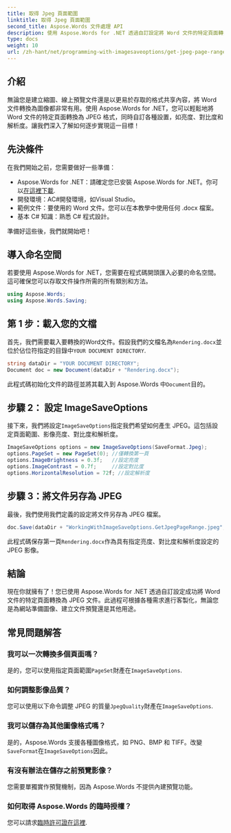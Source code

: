 ```yaml
---
title: 取得 Jpeg 頁面範圍
linktitle: 取得 Jpeg 頁面範圍
second_title: Aspose.Words 文件處理 API
description: 使用 Aspose.Words for .NET 透過自訂設定將 Word 文件的特定頁面轉換為 JPEG。了解如何逐步調整亮度、對比度和解析度。
type: docs
weight: 10
url: /zh-hant/net/programming-with-imagesaveoptions/get-jpeg-page-range/
---
```

## 介紹

無論您是建立縮圖、線上預覽文件還是以更易於存取的格式共享內容，將 Word 文件轉換為圖像都非常有用。使用 Aspose.Words for .NET，您可以輕鬆地將 Word 文件的特定頁面轉換為 JPEG 格式，同時自訂各種設置，如亮度、對比度和解析度。讓我們深入了解如何逐步實現這一目標！

## 先決條件

在我們開始之前，您需要做好一些準備：

-  Aspose.Words for .NET：請確定您已安裝 Aspose.Words for .NET。你可以[在這裡下載](https://releases.aspose.com/words/net/).
- 開發環境：AC#開發環境，如Visual Studio。
- 範例文件：要使用的 Word 文件。您可以在本教學中使用任何 .docx 檔案。
- 基本 C# 知識：熟悉 C# 程式設計。

準備好這些後，我們就開始吧！

## 導入命名空間

若要使用 Aspose.Words for .NET，您需要在程式碼開頭匯入必要的命名空間。這可確保您可以存取文件操作所需的所有類別和方法。

```csharp
using Aspose.Words;
using Aspose.Words.Saving;
```

## 第 1 步：載入您的文檔

首先，我們需要載入要轉換的Word文件。假設我們的文檔名為`Rendering.docx`並位於佔位符指定的目錄中`YOUR DOCUMENT DIRECTORY`.

```csharp
string dataDir = "YOUR DOCUMENT DIRECTORY";
Document doc = new Document(dataDir + "Rendering.docx");
```

此程式碼初始化文件的路徑並將其載入到 Aspose.Words 中`Document`目的。

## 步驟 2： 設定 ImageSaveOptions

接下來，我們將設定`ImageSaveOptions`指定我們希望如何產生 JPEG。這包括設定頁面範圍、影像亮度、對比度和解析度。

```csharp
ImageSaveOptions options = new ImageSaveOptions(SaveFormat.Jpeg);
options.PageSet = new PageSet(0); //僅轉換第一頁
options.ImageBrightness = 0.3f;   //設定亮度
options.ImageContrast = 0.7f;     //設定對比度
options.HorizontalResolution = 72f; //設定解析度
```

## 步驟 3：將文件另存為 JPEG

最後，我們使用我們定義的設定將文件另存為 JPEG 檔案。

```csharp
doc.Save(dataDir + "WorkingWithImageSaveOptions.GetJpegPageRange.jpeg", options);
```

此程式碼保存第一頁`Rendering.docx`作為具有指定亮度、對比度和解析度設定的 JPEG 影像。

## 結論

現在你就擁有了！您已使用 Aspose.Words for .NET 透過自訂設定成功將 Word 文件的特定頁面轉換為 JPEG 文件。此過程可根據各種需求進行客製化，無論您是為網站準備圖像、建立文件預覽還是其他用途。

## 常見問題解答

### 我可以一次轉換多個頁面嗎？
是的，您可以使用指定頁面範圍`PageSet`財產在`ImageSaveOptions`.

### 如何調整影像品質？
您可以使用以下命令調整 JPEG 的質量`JpegQuality`財產在`ImageSaveOptions`.

### 我可以儲存為其他圖像格式嗎？
是的，Aspose.Words 支援各種圖像格式，如 PNG、BMP 和 TIFF。改變`SaveFormat`在`ImageSaveOptions`因此。

### 有沒有辦法在儲存之前預覽影像？
您需要單獨實作預覽機制，因為 Aspose.Words 不提供內建預覽功能。

### 如何取得 Aspose.Words 的臨時授權？
您可以請求[臨時許可證在這裡](https://purchase.aspose.com/temporary-license/).